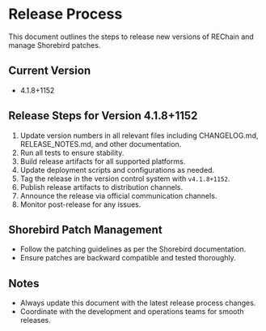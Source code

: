 # Release Process

This document outlines the steps to release new versions of REChain and manage Shorebird patches.

## Current Version
- 4.1.8+1152

## Release Steps for Version 4.1.8+1152

1. Update version numbers in all relevant files including CHANGELOG.md, RELEASE_NOTES.md, and other documentation.
2. Run all tests to ensure stability.
3. Build release artifacts for all supported platforms.
4. Update deployment scripts and configurations as needed.
5. Tag the release in the version control system with `v4.1.8+1152`.
6. Publish release artifacts to distribution channels.
7. Announce the release via official communication channels.
8. Monitor post-release for any issues.

## Shorebird Patch Management

- Follow the patching guidelines as per the Shorebird documentation.
- Ensure patches are backward compatible and tested thoroughly.

## Notes

- Always update this document with the latest release process changes.
- Coordinate with the development and operations teams for smooth releases.
